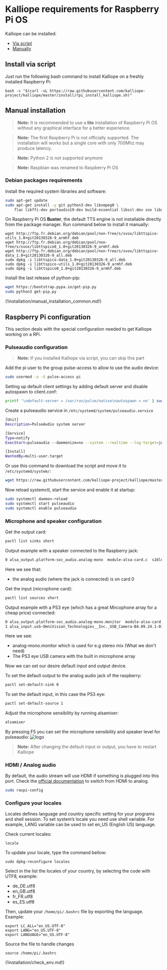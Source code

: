 # Kalliope requirements for Raspberry Pi OS

Kalliope can be installed:

- [Via script](#install-via-script)
- [Manually](#manual-installation)

## Install via script

Just run the following bash command to install Kalliope on a freshly installed Raspberry Pi:
```
bash -c "$(curl -sL https://raw.githubusercontent.com/kalliope-project/kalliope/master/install/rpi_install_kalliope.sh)"
```

## Manual installation

> **Note:** It is recommended to use a **lite** installation of Raspberry Pi OS without any graphical interface for a better experience.

> **Note:** The first Raspberry Pi is not officially supported. The installation will works but a single core with only 700Mhz may produce latency.

> **Note:** Python 2 is not supported anymore

> **Note:** Raspbian was renamed to Raspberry Pi OS


### Debian packages requirements

Install the required system libraries and software:

```bash
sudo apt-get update
sudo apt-get install -y git python3-dev libsmpeg0 \
    flac libffi-dev portaudio19-dev build-essential libssl-dev sox libatlas3-base mplayer libyaml-dev libpython3-dev libjpeg-dev ffmpeg pulseaudio
```

On Raspberry Pi OS **Buster**, the default TTS engine is not installable directly from the package manager. Run command below to install it manually:
```
wget http://ftp.fr.debian.org/debian/pool/non-free/s/svox/libttspico-utils_1.0+git20130326-9_armhf.deb
wget http://ftp.fr.debian.org/debian/pool/non-free/s/svox/libttspico0_1.0+git20130326-9_armhf.deb
wget http://ftp.fr.debian.org/debian/pool/non-free/s/svox/libttspico-data_1.0+git20130326-9_all.deb
sudo dpkg -i libttspico-data_1.0+git20130326-9_all.deb
sudo dpkg -i libttspico-utils_1.0+git20130326-9_armhf.deb
sudo dpkg -i libttspico0_1.0+git20130326-9_armhf.deb
```

Install the last release of python-pip:
```bash
wget https://bootstrap.pypa.io/get-pip.py
sudo python3 get-pip.py
```

{!installation/manual_installation_common.md!}

## Raspberry Pi configuration

This section deals with the special configuration needed to get Kalliope working on a RPi.

### Pulseaudio configuration
> **Note:** If you installed Kalliope via script, you can skip this part

Add the pi user to the group pulse-access to allow to use the audio device:

```bash
sudo usermod -a -G pulse-access pi
``` 

Setting up default client settings by adding default server and disable autospawn to client.conf:
```bash
printf '\ndefault-server = /var/run/pulse/native\nautospawn = no' | sudo tee -a /etc/pulse/client.conf
```

Create a pulseaudio service in `/etc/systemd/system/pulseaudio.service`

```bash
[Unit]
Description=PulseAudio system server

[Service]
Type=notify
ExecStart=pulseaudio --daemonize=no --system --realtime --log-target=journal

[Install]
WantedBy=multi-user.target

```
Or use this command to download the script and move it to `/etc/systemd/system/`:
```bash
wget https://raw.githubusercontent.com/kalliope-project/kalliope/master/install/files/pulseaudio.service && sudo mv pulseaudio.service /etc/systemd/system/
```

Now reload systemctl, start the service and enable it at startup:
```bash
sudo systemctl daemon-reload
sudo systemctl start pulseaudio
sudo systemctl enable pulseaudio
``` 

### Microphone and speaker configuration

Get the output card:
```bash
pactl list sinks short
```

Output example with a speaker connected to the Raspberry jack:
```bash
0 alsa_output.platform-soc_audio.analog-mono  module-alsa-card.c  s16le 1ch 44100Hz SUSPENDED
```

Here we see that:
- the analog audio (where the jack is connected) is on card 0

Get the input (microphone card):
```bash
pactl list sources short
```

Output example with a PS3 eye (which has a great Mircophone array for a cheap price) connected:
```bash
0 alsa_output.platform-soc_audio.analog-mono.monitor  module-alsa-card.c  s16le 1ch 44100Hz SUSPENDED
1 alsa_input.usb-OmniVision_Technologies__Inc._USB_Camera-B4.09.24.1-01.multichannel-input  module-alsa-card.c  s16le 4ch 16000Hz SUSPENDED
```

Here we see:
- analog-mono.monitor which is used for e.g stereo mix (What we don't need)
- The PS3 eye USB camera with the built in microphone array

Now we can set our desire default input and output device.

To set the default output to the analog audio jack of the raspberry:

```bash
pactl set-default-sink 0
```

To set the default input, in this case the PS3 eye:

```bash
pactl set-default-source 1
```

Adjust the microphone sensibility by running alsamixer:
```bash
alsamixer
```

By pressing F5 you can set the microphone sensibility and speaker level for pulseaudio:
![logo](../images/alsamixer_mic_level.png)

> **Note:** After changing the default input or output, you have to restart Kalliope

### HDMI / Analog audio

By default, the audio stream will use HDMI if something is plugged into this port.
Check the [official documentation](https://www.raspberrypi.org/documentation/configuration/audio-config.md) to switch from HDMI to analog.

```bash
sudo raspi-config
```

### Configure your locales

Locales defines language and country specific setting for your programs and shell session. 
To set system’s locale you need use shell variable. For example, LANG variable can be used to set en_US (English US) language. 

Check current locales:
```
locale
```

To update your locale, type the command bellow:
```
sudo dpkg-reconfigure locales
```

Select in the list the locales of your country, by selecting the code with UTF8, example:

- de_DE.utf8
- en_GB.utf8
- fr_FR.utf8
- es_ES.utf8

Then, update your `/home/pi/.bashrc` file by exporting the language. Example:
```
export LC_ALL="en_US.UTF-8"
export LANG="en_US.UTF-8"
export LANGUAGE="en_US.UTF-8"
```

Source the file to handle changes
```
source /home/pi/.bashrc
```

{!installation/check_env.md!}
